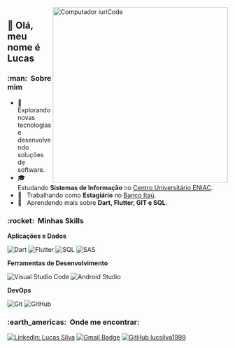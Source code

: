 <img src="https://raw.githubusercontent.com/MicaelliMedeiros/micaellimedeiros/master/image/computer-illustration.png" min-width="400px" max-width="400px" width="400px" align="right" alt="Computador iuriCode">

## 💜 Olá, meu nome é <strong>Lucas</strong>

<h3> :man: &nbsp;Sobre mim </h3>

- 🤔 &nbsp; Explorando novas tecnologias e desenvolvendo soluções de software.
- 🎓 &nbsp; Estudando **Sistemas de Informação** no <a href="https://www.eniac.com.br/">Centro Universitário ENIAC</a>.
- 💼 &nbsp; Trabalhando como **Estagiário** no <a href="https://www.itau.com.br/">Banco Itaú</a>.
- 🌱 &nbsp; Aprendendo mais sobre **Dart, Flutter, GIT e SQL**.

<h3> :rocket: &nbsp;Minhas Skills </h3>

**Aplicações e Dados**

  ![Dart](https://img.shields.io/badge/-Dart-333333?style=flat&logo=dart&logoColor=0175C2)
  ![Flutter](https://img.shields.io/badge/-Flutter-333333?style=flat&logo=Flutter&logoColor=02569B)
  ![SQL](https://img.shields.io/badge/-SQL-333333?style=flat&logo=microsoft-access&logoColor=red)
  ![SAS](https://img.shields.io/badge/-SAS-333333?style=flat&logo=scala&logoColor=blue)

**Ferramentas de Desenvolvimento**

  ![Visual Studio Code](https://img.shields.io/badge/-Visual%20Studio%20Code-333333?style=flat&logo=visual-studio-code&logoColor=007ACC)
  ![Android Studio](https://img.shields.io/badge/-Android%20Studio-333333?style=flat&logo=android-studio&logoColor=green)

**DevOps**

  ![Git](https://img.shields.io/badge/-Git-333333?style=flat&logo=git)
  ![GitHub](https://img.shields.io/badge/-GitHub-333333?style=flat&logo=github)
  
<h3> :earth_americas: &nbsp;Onde me encontrar: </h3> 

[![Linkedin: Lucas Silva](https://img.shields.io/badge/-lucz-blue?style=flat-square&logo=Linkedin&logoColor=white&link=https://www.linkedin.com/in/lucz/)](https://www.linkedin.com/in/lucz/)
[![Gmail Badge](https://img.shields.io/badge/-lucsilva1999@email.com-A4373A?style=flat-square&logo=Gmail&logoColor=white&link=mailto:lucsilva1999@email.com)](mailto:lucsilva1999@email.com)
[![GitHub lucsilva1999]( https://img.shields.io/github/followers/VanessaSwerts?label=follow&style=social)](https://github.com/lucsilva1999)










